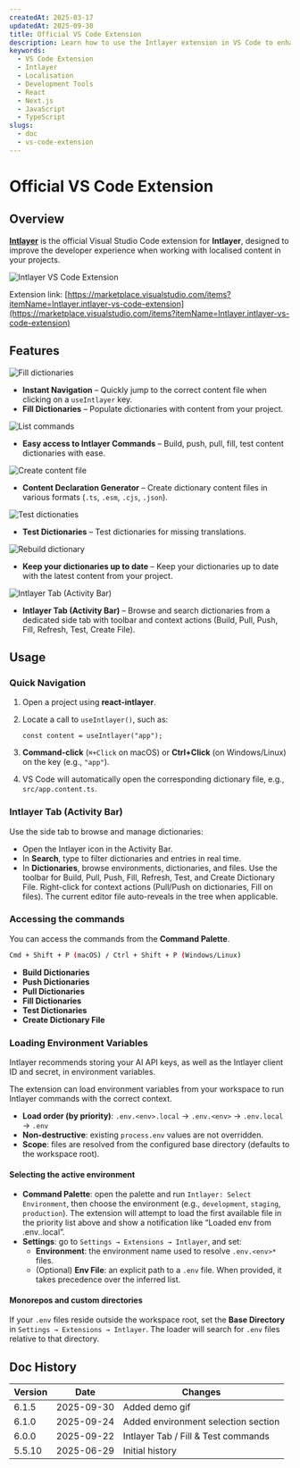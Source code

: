 ```yaml
---
createdAt: 2025-03-17
updatedAt: 2025-09-30
title: Official VS Code Extension
description: Learn how to use the Intlayer extension in VS Code to enhance your development workflow. Quickly navigate between localised content and manage your dictionaries efficiently.
keywords:
  - VS Code Extension
  - Intlayer
  - Localisation
  - Development Tools
  - React
  - Next.js
  - JavaScript
  - TypeScript
slugs:
  - doc
  - vs-code-extension
---
```


# Official VS Code Extension

## Overview

[**Intlayer**](https://marketplace.visualstudio.com/items?itemName=Intlayer.intlayer-vs-code-extension) is the official Visual Studio Code extension for **Intlayer**, designed to improve the developer experience when working with localised content in your projects.

![Intlayer VS Code Extension](https://github.com/aymericzip/intlayer/blob/main/docs/assets/vs_code_extension_demo.gif)

Extension link: [https://marketplace.visualstudio.com/items?itemName=Intlayer.intlayer-vs-code-extension](https://marketplace.visualstudio.com/items?itemName=Intlayer.intlayer-vs-code-extension)

## Features

![Fill dictionaries](https://github.com/aymericzip/intlayer-vs-code-extension/blob/master/assets/vscode_extention_fill_active_dictionary.gif?raw=true)

- **Instant Navigation** – Quickly jump to the correct content file when clicking on a `useIntlayer` key.
- **Fill Dictionaries** – Populate dictionaries with content from your project.

![List commands](https://github.com/aymericzip/intlayer-vs-code-extension/blob/master/assets/vscode_extention_list_commands.gif?raw=true)

- **Easy access to Intlayer Commands** – Build, push, pull, fill, test content dictionaries with ease.

![Create content file](https://github.com/aymericzip/intlayer-vs-code-extension/blob/master/assets/vscode_extention_create_content_file.gif?raw=true)

- **Content Declaration Generator** – Create dictionary content files in various formats (`.ts`, `.esm`, `.cjs`, `.json`).

![Test dictionaties](https://github.com/aymericzip/intlayer-vs-code-extension/blob/master/assets/vscode_extention_test_missing_dictionary.gif?raw=true)

- **Test Dictionaries** – Test dictionaries for missing translations.

![Rebuild dictionary](https://github.com/aymericzip/intlayer-vs-code-extension/blob/master/assets/vscode_extention_rebuild_dictionary.gif?raw=true)

- **Keep your dictionaries up to date** – Keep your dictionaries up to date with the latest content from your project.

![Intlayer Tab (Activity Bar)](https://github.com/aymericzip/intlayer-vs-code-extension/blob/master/assets/vscode_extention_search_dictionary.gif?raw=true)

- **Intlayer Tab (Activity Bar)** – Browse and search dictionaries from a dedicated side tab with toolbar and context actions (Build, Pull, Push, Fill, Refresh, Test, Create File).

## Usage

### Quick Navigation

1. Open a project using **react-intlayer**.
2. Locate a call to `useIntlayer()`, such as:

   ```tsx
   const content = useIntlayer("app");
   ```

3. **Command-click** (`⌘+Click` on macOS) or **Ctrl+Click** (on Windows/Linux) on the key (e.g., `"app"`).
4. VS Code will automatically open the corresponding dictionary file, e.g., `src/app.content.ts`.

### Intlayer Tab (Activity Bar)

Use the side tab to browse and manage dictionaries:

- Open the Intlayer icon in the Activity Bar.
- In **Search**, type to filter dictionaries and entries in real time.
- In **Dictionaries**, browse environments, dictionaries, and files. Use the toolbar for Build, Pull, Push, Fill, Refresh, Test, and Create Dictionary File. Right-click for context actions (Pull/Push on dictionaries, Fill on files). The current editor file auto-reveals in the tree when applicable.

### Accessing the commands

You can access the commands from the **Command Palette**.

```sh
Cmd + Shift + P (macOS) / Ctrl + Shift + P (Windows/Linux)
```

- **Build Dictionaries**
- **Push Dictionaries**
- **Pull Dictionaries**
- **Fill Dictionaries**
- **Test Dictionaries**
- **Create Dictionary File**

### Loading Environment Variables

Intlayer recommends storing your AI API keys, as well as the Intlayer client ID and secret, in environment variables.

The extension can load environment variables from your workspace to run Intlayer commands with the correct context.

- **Load order (by priority)**: `.env.<env>.local` → `.env.<env>` → `.env.local` → `.env`
- **Non-destructive**: existing `process.env` values are not overridden.
- **Scope**: files are resolved from the configured base directory (defaults to the workspace root).

#### Selecting the active environment

- **Command Palette**: open the palette and run `Intlayer: Select Environment`, then choose the environment (e.g., `development`, `staging`, `production`). The extension will attempt to load the first available file in the priority list above and show a notification like “Loaded env from .env.<env>.local”.
- **Settings**: go to `Settings → Extensions → Intlayer`, and set:
  - **Environment**: the environment name used to resolve `.env.<env>*` files.
  - (Optional) **Env File**: an explicit path to a `.env` file. When provided, it takes precedence over the inferred list.

#### Monorepos and custom directories

If your `.env` files reside outside the workspace root, set the **Base Directory** in `Settings → Extensions → Intlayer`. The loader will search for `.env` files relative to that directory.

## Doc History

| Version | Date       | Changes                             |
| ------- | ---------- | ----------------------------------- |
| 6.1.5   | 2025-09-30 | Added demo gif                      |
| 6.1.0   | 2025-09-24 | Added environment selection section |
| 6.0.0   | 2025-09-22 | Intlayer Tab / Fill & Test commands |
| 5.5.10  | 2025-06-29 | Initial history                     |
